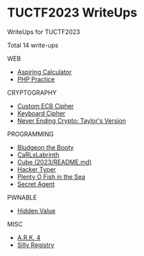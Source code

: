 # TUCTF2023 WriteUps
WriteUps for TUCTF2023

Total 14 write-ups

WEB
- [Aspiring Calculator](aspiring-calculator/README.md)
- [PHP Practice](php-practive/README.md)

CRYPTOGRAPHY
- [Custom ECB Cipher](custom-ecb-cipher/README.md)
- [Keyboard Cipher](keyboard-cipher/README.md)
- [Never Ending Crypto: Taylor's Version](never-ending-crypto-taylors-version/README.md)

PROGRAMMING
- [Bludgeon the Booty](bludgeon-the-booty/README.md)
- [CaRLsLabrinth](carlslabrinth/README.md)
- [Cube (2023/README.md)](cube-2023/README.md)
- [Hacker Typer](hacker-typer/README.md)
- [Plenty O Fish in the Sea](plenty-o-fish-in-the-sea/README.md)
- [Secret Agent](secret-agent/README.md)

PWNABLE
- [Hidden Value](hidden-value/README.md)

MISC
- [A.R.K. 4](ark-4/README.md)
- [Silly Registry](silly-registry/README.md)

